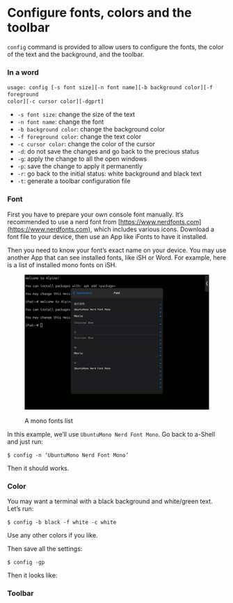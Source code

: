 # Configure fonts, colors and the toolbar

`config` command is provided to allow users to configure the fonts, the color of the text and the background, and the toolbar.

### In a word

```
usage: config [-s font size][-n font name][-b background color][-f foreground 
color][-c cursor color][-dgprt]
```

* `-s font size`: change the size of the text
* `-n font name`: change the font
* `-b background color`: change the background color
* `-f foreground color`: change the text color
* `-c cursor color`: change the color of the cursor
* `-d`: do not save the changes and go back to the precious status
* `-g`: apply the change to all the open windows
* `-p`: save the change to apply it permanently
* `-r`: go back to the initial status: white background and black text
* `-t`: generate a toolbar configuration file

### Font

First you have to prepare your own console font manually. It’s recommended to use a nerd font from [https://www.nerdfonts.com](https://www.nerdfonts.com), which includes various icons. Download a font file to your device, then use an App like iFonts to have it installed.

Then you need to know your font’s exact name on your device. You may use another App that can see installed fonts, like iSH or Word. For example, here is a list of installed mono fonts on iSH.

<figure><img src="../.gitbook/assets/AEF4C713-9E75-4A1A-AE56-4E3DB40FD56B.jpeg" alt=""><figcaption><p>A mono fonts list</p></figcaption></figure>

In this example, we’ll use `UbuntuMono Nerd Font Mono`. Go back to a-Shell and just run:

```
$ config -n ‘UbuntuMono Nerd Font Mono’
```

Then it should works.

### Color

You may want a terminal with a black background and white/green text. Let’s run:

```
$ config -b black -f white -c white
```

Use any other colors if you like.

Then save all the settings:

```
$ config -gp
```

Then it looks like:



### Toolbar
